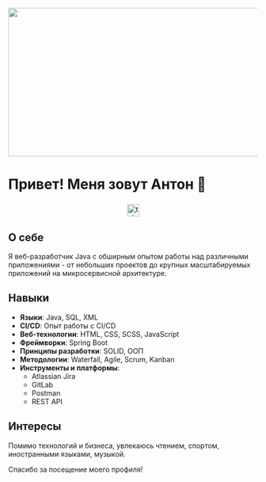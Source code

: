 <br clear="both">

<div align="center">
  <img height="300" width="600" src="https://i.giphy.com/media/v1.Y2lkPTc5MGI3NjExYm5uY3BjZmppaWcxYm53Z2U4cTlpazkzOWRxZW1ndThmOXVja3MzdCZlcD12MV9pbnRlcm5hbF9naWZfYnlfaWQmY3Q9Zw/doXBzUFJRxpaUbuaqz/giphy.gif"/>
</div>

###

# Привет! Меня зовут Антон 👋

###

<div align="center">
  <a href="https://t.me/anton98156" target="_blank">
    <img src="https://img.shields.io/static/v1?message=Telegram&logo=telegram&label=&color=2CA5E0&logoColor=white&labelColor=&style=for-the-badge" height="25" alt="telegram logo"  />
  </a>
</div>

## О себе
Я веб-разработчик Java с обширным опытом работы над различными приложениями - от небольших проектов до крупных масштабируемых приложений на микросервисной архитектуре.

## Навыки
- **Языки**: Java, SQL, XML
- **CI/CD**: Опыт работы с CI/CD
- **Веб-технологии**: HTML, CSS, SCSS, JavaScript
- **Фреймворки**: Spring Boot
- **Принципы разработки**: SOLID, ООП
- **Методологии**: Waterfall, Agile, Scrum, Kanban
- **Инструменты и платформы**:
  - Atlassian Jira
  - GitLab
  - Postman
  - REST API

## Интересы
Помимо технологий и бизнеса, увлекаюсь чтением, спортом, иностранными языками, музыкой.

Спасибо за посещение моего профиля!
